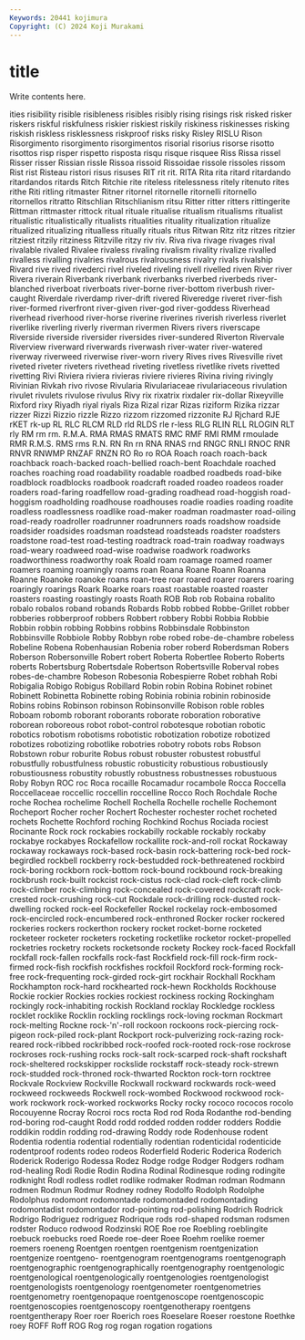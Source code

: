 ```yaml
---
Keywords: 20441 kojimura
Copyright: (C) 2024 Koji Murakami
---
```


# title

Write contents here.



ities risibility risible risibleness risibles risibly rising risings risk
risked risker riskers riskful riskfulness riskier riskiest riskily riskiness riskinesses
risking riskish riskless risklessness riskproof risks risky Risley RISLU Rison
Risorgimento risorgimento risorgimentos risorial risorius risorse risotto risottos risp risper
rispetto risposta risqu risque risquee Riss Rissa rissel Risser risser
Rissian rissle Rissoa rissoid Rissoidae rissole rissoles rissom Rist rist
Risteau ristori risus risuses RIT rit rit. RITA Rita rita
ritard ritardando ritardandos ritards Ritch Ritchie rite riteless ritelessness ritely
ritenuto rites rithe Riti ritling ritmaster Ritner ritornel ritornelle ritornelli
ritornello ritornellos ritratto Ritschlian Ritschlianism ritsu Ritter ritter ritters rittingerite
Rittman rittmaster rittock ritual rituale ritualise ritualism ritualisms ritualist ritualistic
ritualistically ritualists ritualities rituality ritualization ritualize ritualized ritualizing ritualless ritually
rituals ritus Ritwan Ritz ritz ritzes ritzier ritziest ritzily ritziness
Ritzville ritzy riv riv. Riva riva rivage rivages rival rivalable
rivaled Rivalee rivaless rivaling rivalism rivality rivalize rivalled rivalless rivalling
rivalries rivalrous rivalrousness rivalry rivals rivalship Rivard rive rived rivederci
rivel riveled riveling rivell rivelled riven River river Rivera riverain
Riverbank riverbank riverbanks riverbed riverbeds river-blanched riverboat riverboats river-borne river-bottom
riverbush river-caught Riverdale riverdamp river-drift rivered Riveredge riveret river-fish river-formed
riverfront river-given river-god river-goddess Riverhead riverhead riverhood river-horse riverine riverines
riverish riverless riverlet riverlike riverling riverly riverman rivermen Rivers rivers
riverscape Riverside riverside riversider riversides river-sundered Riverton Rivervale Riverview riverward
riverwards riverwash river-water river-watered riverway riverweed riverwise river-worn rivery Rives
rives Rivesville rivet riveted riveter riveters rivethead riveting rivetless rivetlike
rivets rivetted rivetting Rivi Riviera riviera rivieras riviere rivieres Rivina
riving rivingly Rivinian Rivkah rivo rivose Rivularia Rivulariaceae rivulariaceous rivulation
rivulet rivulets rivulose rivulus Rivy rix rixatrix rixdaler rix-dollar Rixeyville
Rixford rixy Riyadh riyal riyals Riza Rizal rizar Rizas riziform
Rizika rizzar rizzer Rizzi Rizzio rizzle Rizzo rizzom rizzomed rizzonite
RJ Rjchard RJE rKET rk-up RL RLC RLCM RLD rld
RLDS rle r-less RLG RLIN RLL RLOGIN RLT rly RM
rm rm. R.M.A. RMA RMAS RMATS RMC RMF RMI RMM
rmoulade RMR R.M.S. RMS rms R.N. RN Rn rn RNA
RNAS rnd RNGC RNLI RNOC RNR RNVR RNWMP RNZAF RNZN
RO Ro ro ROA Roach roach roach-back roachback roach-backed roach-bellied
roach-bent Roachdale roached roaches roaching road roadability roadable roadbed roadbeds
road-bike roadblock roadblocks roadbook roadcraft roaded roadeo roadeos roader roaders
road-faring roadfellow road-grading roadhead road-hoggish road-hoggism roadholding roadhouse roadhouses roadie
roadies roading roadite roadless roadlessness roadlike road-maker roadman roadmaster road-oiling
road-ready roadroller roadrunner roadrunners roads roadshow roadside roadsider roadsides roadsman
roadstead roadsteads roadster roadsters roadstone road-test road-testing roadtrack road-train roadway
roadways road-weary roadweed road-wise roadwise roadwork roadworks roadworthiness roadworthy roak
Roald roam roamage roamed roamer roamers roaming roamingly roams roan
Roana Roane Roann Roanna Roanne Roanoke roanoke roans roan-tree roar
roared roarer roarers roaring roaringly roarings Roark Roarke roars roast
roastable roasted roaster roasters roasting roastingly roasts Roath ROB Rob
rob Robaina robalito robalo robalos roband robands Robards Robb robbed
Robbe-Grillet robber robberies robberproof robbers Robbert robbery Robbi Robbia Robbie
Robbin robbin robbing Robbins robbins Robbinsdale Robbinston Robbinsville Robbiole Robby
Robbyn robe robed robe-de-chambre robeless Robeline Robena Robenhausian Robenia rober
roberd Roberdsman Robers Roberson Robersonville Robert robert Roberta Robertlee Roberto
Roberts roberts Robertsburg Robertsdale Robertson Robertsville Roberval robes robes-de-chambre Robeson
Robesonia Robespierre Robet robhah Robi Robigalia Robigo Robigus Robillard Robin
robin Robina Robinet robinet Robinett Robinetta Robinette robing Robinia robinia
robinin robinoside Robins robins Robinson robinson Robinsonville Robison roble robles
Roboam robomb roborant roborants roborate roboration roborative roborean roboreous robot
robot-control robotesque robotian robotic robotics robotism robotisms robotistic robotization robotize
robotized robotizes robotizing robotlike robotries robotry robots robs Robson Robstown
robur roburite Robus robust robuster robustest robustful robustfully robustfulness robustic
robusticity robustious robustiously robustiousness robustity robustly robustness robustnesses robustuous Roby
Robyn ROC roc Roca rocaille Rocamadur rocambole Rocca Roccella Roccellaceae
roccellic roccellin roccelline Rocco Roch Rochdale Roche roche Rochea rochelime
Rochell Rochella Rochelle rochelle Rochemont Rocheport Rocher rocher Rochert Rochester
rochester rochet rocheted rochets Rochette Rochford roching Rochkind Rochus Rociada
rociest Rocinante Rock rock rockabies rockabilly rockable rockably rockaby rockabye
rockabyes Rockafellow rockallite rock-and-roll rockat Rockaway rockaway rockaways rock-based rock-basin
rock-battering rock-bed rock-begirdled rockbell rockberry rock-bestudded rock-bethreatened rockbird rock-boring rockborn
rock-bottom rock-bound rockbound rock-breaking rockbrush rock-built rockcist rock-cistus rock-clad rock-cleft
rock-climb rock-climber rock-climbing rock-concealed rock-covered rockcraft rock-crested rock-crushing rock-cut Rockdale
rock-drilling rock-dusted rock-dwelling rocked rock-eel Rockefeller Rockel rockelay rock-embosomed rock-encircled
rock-encumbered rock-enthroned Rocker rocker rockered rockeries rockers rockerthon rockery rocket
rocket-borne rocketed rocketeer rocketer rocketers rocketing rocketlike rocketor rocket-propelled rocketries
rocketry rockets rocketsonde rockety Rockey rock-faced Rockfall rockfall rock-fallen rockfalls
rock-fast Rockfield rock-fill rock-firm rock-firmed rock-fish rockfish rockfishes rockfoil Rockford
rock-forming rock-free rock-frequenting rock-girded rock-girt rockhair Rockhall Rockham Rockhampton rock-hard
rockhearted rock-hewn Rockholds Rockhouse Rockie rockier Rockies rockies rockiest rockiness
rocking Rockingham rockingly rock-inhabiting rockish Rockland rocklay Rockledge rockless rocklet
rocklike Rocklin rockling rocklings rock-loving rockman Rockmart rock-melting Rockne rock-'n'-roll
rockoon rockoons rock-piercing rock-pigeon rock-piled rock-plant Rockport rock-pulverizing rock-razing rock-reared
rock-ribbed rockribbed rock-roofed rock-rooted rock-rose rockrose rockroses rock-rushing rocks rock-salt
rock-scarped rock-shaft rockshaft rock-sheltered rockskipper rockslide rockstaff rock-steady rock-strewn rock-studded
rock-throned rock-thwarted Rockton rock-torn rocktree Rockvale Rockview Rockville Rockwall rockward
rockwards rock-weed rockweed rockweeds Rockwell rock-wombed Rockwood rockwood rock-work rockwork
rock-worked rockworks Rocky rocky rococo rococos rocolo Rocouyenne Rocray Rocroi
rocs rocta Rod rod Roda Rodanthe rod-bending rod-boring rod-caught Rodd
rodd rodded rodden rodder rodders Roddie roddikin roddin rodding rod-drawing
Roddy rode Rodenhouse rodent Rodentia rodentia rodential rodentially rodentian rodenticidal
rodenticide rodentproof rodents rodeo rodeos Roderfield Roderic Roderica Roderich Roderick
Roderigo Rodessa Rodez Rodge rodge Rodger Rodgers rodham rod-healing Rodi
Rodie Rodin Rodina Rodinal Rodinesque roding rodingite rodknight Rodl rodless
rodlet rodlike rodmaker Rodman rodman Rodmann rodmen Rodmun Rodmur Rodney
rodney Rodolfo Rodolph Rodolphe Rodolphus rodomont rodomontade rodomontaded rodomontading rodomontadist
rodomontador rod-pointing rod-polishing Rodrich Rodrick Rodrigo Rodriguez rodriguez Rodrique rods
rod-shaped rodsman rodsmen rodster Roduco rodwood Rodzinski ROE Roe roe
Roebling roeblingite roebuck roebucks roed Roede roe-deer Roee Roehm roelike
roemer roemers roeneng Roentgen roentgen roentgenism roentgenization roentgenize roentgeno- roentgenogram
roentgenograms roentgenograph roentgenographic roentgenographically roentgenography roentgenologic roentgenological roentgenologically roentgenologies roentgenologist
roentgenologists roentgenology roentgenometer roentgenometries roentgenometry roentgenopaque roentgenoscope roentgenoscopic roentgenoscopies roentgenoscopy
roentgenotherapy roentgens roentgentherapy Roer roer Roerich roes Roeselare Roeser roestone
Roethke roey ROFF Roff ROG Rog rog rogan rogation rogations
